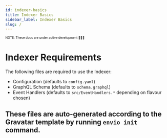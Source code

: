 ```yaml
---
id: indexer-basics
title: Indexer Basics
sidebar_label: Indexer Basics
slug: /
---
```


<sub><sup> NOTE: These docs are under active development 👷‍♀️👷 </sup></sub>

# Indexer Requirements

The following files are required to use the Indexer:

- Configuration (defaults to `config.yaml`)
- GraphQL Schema (defaults to `schema.graphql`)
- Event Handlers (defaults to `src/EventHandlers.*` depending on flavour chosen) 

These files are auto-generated according to the Gravatar template by running `envio init` command.
---